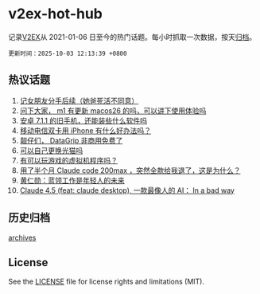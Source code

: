 # v2ex-hot-hub

 记录[V2EX](https://www.v2ex.com/)从 2021-01-06 日至今的热门话题。每小时抓取一次数据，按天[归档](archives)。

`更新时间：2025-10-03 12:13:39 +0800`

## 热议话题

1. [记女朋友分手后续（她爸死活不同意）](https://www.v2ex.com/t/1163215)
1. [问下大家， m1 有更新 macos26 的吗，可以讲下使用体验吗](https://www.v2ex.com/t/1163173)
1. [安卓 7.1.1 的旧手机，还能装些什么软件吗](https://www.v2ex.com/t/1163191)
1. [移动电信双卡用 iPhone 有什么好办法吗？](https://www.v2ex.com/t/1163177)
1. [靓仔们， DataGrip 非商用免费了](https://www.v2ex.com/t/1163202)
1. [可以自己更换光猫吗](https://www.v2ex.com/t/1163205)
1. [有可以玩游戏的虚拟机程序吗？](https://www.v2ex.com/t/1163149)
1. [用了半个月 Claude code 200max ，突然全款给我退了，这是为什么？](https://www.v2ex.com/t/1163161)
1. [黄仁勋：蓝领工作是年轻人的未来](https://www.v2ex.com/t/1163211)
1. [Claude 4.5 (feat: claude desktop), 一款最像人的 AI： In a bad way](https://www.v2ex.com/t/1163138)

## 历史归档

[archives](archives)

## License

See the [LICENSE](LICENSE) file for license rights and limitations (MIT).
